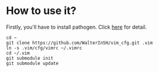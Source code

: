 How to use it?
===

Firstly, you'll have to install pathogen. Click [here](https://github.com/tpope/vim-pathogen) for detail.

```
cd ~
git clone https://github.com/WalterInSH/vim_cfg.git .vim
ln -s .vim/cfg/vimrc ~/.vimrc
cd ~/.vim
git submodule init
git submodule update
```
